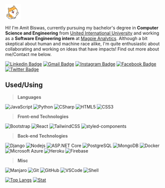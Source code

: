 <img src="dog.gif" width="50px">

Hi! I'm Amit Biswas, currently pursuing my bachelor's degree in **Computer Science and Engineering** from [United International University](http://www.uiu.ac.bd/) and working as a **Software Engineering intern** at [Magpie Analytics](https://www.magpieanalytics.com/). Although a bit skeptical about human and machine race alike, I'm quite enthusiastic about collaborating and working on ideas that have impacts! Find out more about me/Contact me below.

[![Linkedin Badge](https://img.shields.io/badge/-amitkbiswas-blue?style=flat-square&logo=Linkedin&logoColor=white&link=https://linkedin.com/in/amitkbiswas0/)](https://linkedin.com/in/amitkbiswas0/)
[![Gmail Badge](https://img.shields.io/badge/-amit.biswas6991@gmail.com-c14438?style=flat-square&logo=Gmail&logoColor=white&link=mailto:amit.biswas6991@gmail.com)](mailto:amit.biswas6991@gmail.com)
[![Instagram Badge](https://img.shields.io/badge/-amit_takesphoto-purple?style=flat-square&logo=instagram&logoColor=white&link=https://instagram.com/amit_takesphoto/)](https://instagram.com/amit_takesphoto)
[![Facebook Badge](https://img.shields.io/badge/-amit.b616-blue?style=flat-square&logo=facebook&logoColor=white&link=https://www.facebook.com/amit.b616/)](https://www.facebook.com/amit.b616/)
[![Twitter Badge](https://img.shields.io/badge/-amit__b-blue?style=flat-square&logo=twitter&logoColor=white&link=https://twitter.com/amit__b)](https://twitter.com/amit__b)

## **Used/Using**

> **Languages**

![JavaScript](https://img.shields.io/badge/-JavaScript-black?style=flat-square&logo=javascript)
![Python](https://img.shields.io/badge/-Python-black?style=flat-square&logo=Python)
![CSharp](https://img.shields.io/badge/-CSharp-black?style=flat-square&logo=c-sharp)
![HTML5](https://img.shields.io/badge/-HTML5-black?style=flat-square&logo=html5&logoColor=white)
![CSS3](https://img.shields.io/badge/-CSS3-black?style=flat-square&logo=css3)

> **Front-end Technologies**

![Bootstrap](https://img.shields.io/badge/-Bootstrap-black?style=flat-square&logo=bootstrap)
![React](https://img.shields.io/badge/-React-black?style=flat-square&logo=react)
![TailwindCSS](https://img.shields.io/badge/-tailwindcss-black?style=flat-square&logo=tailwind-css)
![styled-components](https://img.shields.io/badge/-StyledComponents-black?style=flat-square&logo=styled-components)

> **Back-end Technologies**

![Django](https://img.shields.io/badge/-django-black?style=flat-square&logo=Django)
![Nodejs](https://img.shields.io/badge/-Nodejs-black?style=flat-square&logo=Node.js)
![ASP.NET Core](https://img.shields.io/badge/-dotnetcore-black?style=flat-square&logo=.NET)
![PostgreSQL](https://img.shields.io/badge/-PostgreSQL-black?style=flat-square&logo=postgresql)
![MongoDB](https://img.shields.io/badge/-MongoDB-black?style=flat-square&logo=mongodb)
![Docker](https://img.shields.io/badge/-Docker-black?style=flat-square&logo=docker)
![Microsoft Azure](https://img.shields.io/badge/Microsoft%20Azure-black?style=flat-square&logo=microsoft-azure)
![Heroku](https://img.shields.io/badge/-Heroku-black?style=flat-square&logo=heroku)
![Firebase](https://img.shields.io/badge/-Firebase-black?style=flat-square&logo=firebase)

> **Misc**

![Manjaro](https://img.shields.io/badge/-Manjaro-black?style=flat-square&logo=manjaro)
![Git](https://img.shields.io/badge/-Git-black?style=flat-square&logo=git)
![GitHub](https://img.shields.io/badge/-GitHub-black?style=flat-square&logo=github)
![VSCode](https://img.shields.io/badge/-VSCode-black?style=flat-square&logo=visual-studio-code)
![Shell](https://img.shields.io/badge/-zsh-black?style=flat-square&logo=gnu-bash)

[![Top Langs](https://github-readme-stats.vercel.app/api/top-langs/?username=amitkbiswas0&exclude_repo=ocr-cnn,covid19-detection-xray,course-projects&layout=compact)](https://github.com/amitkbiswas0/github-readme-stats)
[![Stat](https://github-readme-stats.vercel.app/api?username=amitkbiswas0&theme=dark&show_icons=true)](https://github.com/amitkbiswas0/github-readme-stats)
